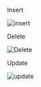 Insert

![insert](https://user-images.githubusercontent.com/99666114/235448306-ea6d7c25-fb96-459b-8ac7-cc607ea80591.png)

Delete

![Delete](https://user-images.githubusercontent.com/99666114/235448342-2b2ffb27-e2d1-4968-b7cf-52e5102145bb.png)

Update

![update](https://user-images.githubusercontent.com/99666114/235448360-d5f39ef4-3716-4155-b917-088b33557d97.png)
